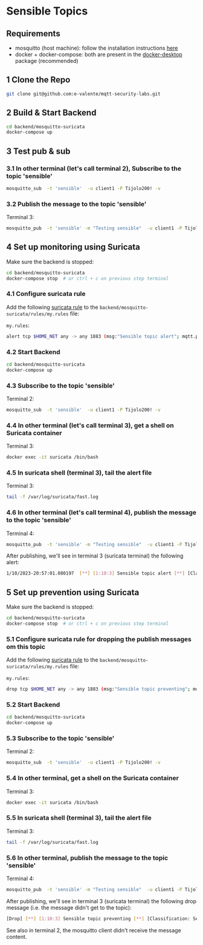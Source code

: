 # Sensible Topics 

## Requirements

- mosquitto (host machine): follow the installation instructions [here](https://mosquitto.org/download/)
- docker + docker-compose: both are present in the [docker-desktop](https://www.docker.com/products/docker-desktop/) package (recommended)

## 1 Clone the Repo

```sh
git clone git@github.com:e-valente/mqtt-security-labs.git
```

## 2 Build & Start Backend

```sh
cd backend/mosquitto-suricata
docker-compose up
```

## 3 Test pub & sub

### 3.1 In other terminal (let's call terminal 2), Subscribe to the topic 'sensible'

```sh
mosquitto_sub  -t 'sensible'  -u client1 -P Tijolo200! -v
```

### 3.2 Publish the message to the topic 'sensible'

Terminal 3:

```sh
mosquitto_pub  -t 'sensible' -m "Testing sensible"  -u client1 -P Tijolo200!
```

## 4 Set up monitoring using Suricata

Make sure the backend is stopped:

```sh
cd backend/mosquitto-suricata
docker-compose stop  # or ctrl + c on previous step terminal
```

### 4.1 Configure suricata rule 

Add the following [suricata rule](https://docs.suricata.io/en/suricata-6.0.0/rules/intro.html) to the `backend/mosquitto-suricata/rules/my.rules` file:

`my.rules`:  
```sh
alert tcp $HOME_NET any -> any 1883 (msg:"Sensible topic alert"; mqtt.publish.topic; content:"sensible"; classtype:sensible-topic; sid:10; rev:3;)
```

### 4.2 Start Backend

```sh
cd backend/mosquitto-suricata
docker-compose up
```

### 4.3 Subscribe to the topic 'sensible'

Terminal 2:  
```sh
mosquitto_sub  -t 'sensible'  -u client1 -P Tijolo200! -v
```

### 4.4 In other terminal (let's call terminal 3), get a shell on Suricata container

Terminal 3:
```sh
docker exec -it suricata /bin/bash
```

### 4.5 In suricata shell (terminal 3), tail the alert file

Terminal 3:
```sh
tail -f /var/log/suricata/fast.log
```

### 4.6 In other terminal (let's call terminal 4), publish the message to the topic 'sensible'

Terminal 4:
```sh
mosquitto_pub  -t 'sensible' -m "Testing sensible"  -u client1 -P Tijolo200!
```

After publishing, we'll see in terminal 3 (suricata terminal) the following alert:

```sh
1/10/2023-20:57:01.080197  [**] [1:10:3] Sensible topic alert [**] [Classification: Sensible Topic Publishing Activity was Detected] [Priority: 1] {TCP} 172.21.0.1:39630 -> 172.21.0.2:1883
```

## 5 Set up prevention using Suricata

Make sure the backend is stopped:

```sh
cd backend/mosquitto-suricata
docker-compose stop  # or ctrl + c on previous step terminal
```

### 5.1 Configure suricata rule for dropping the publish messages om this topic

Add the following [suricata rule](https://docs.suricata.io/en/suricata-6.0.0/rules/intro.html) to the `backend/mosquitto-suricata/rules/my.rules` file:

`my.rules`:  
```sh
drop tcp $HOME_NET any -> any 1883 (msg:"Sensible topic preventing"; mqtt.publish.topic; content:"sensible"; classtype:sensible-topic; sid:10; rev:3;)
```

### 5.2 Start Backend

```sh
cd backend/mosquitto-suricata
docker-compose up
```

### 5.3 Subscribe to the topic 'sensible'

Terminal 2:  
```sh
mosquitto_sub  -t 'sensible'  -u client1 -P Tijolo200! -v
```

### 5.4 In other terminal, get a shell on the Suricata container

Terminal 3:
```sh
docker exec -it suricata /bin/bash
```

### 5.5 In suricata shell (terminal 3), tail the alert file

Terminal 3:
```sh
tail -f /var/log/suricata/fast.log
```

### 5.6 In other terminal, publish the message to the topic 'sensible'

Terminal 4:
```sh
mosquitto_pub  -t 'sensible' -m "Testing sensible"  -u client1 -P Tijolo200!
```

After publishing, we'll see in terminal 3 (suricata terminal) the following drop message (i.e. the message didn't get to the topic):

```sh
[Drop] [**] [1:10:3] Sensible topic preventing [**] [Classification: Sensible Topic Publishing Activity was Detected] [Priority: 1] {TCP} 172.21.0.1:53096 -> 172.21.0.2:1883
```

See also in terminal 2, the mosquitto client didn't receive the message content.
